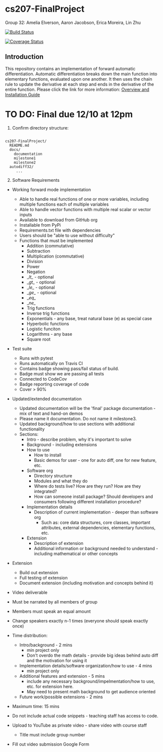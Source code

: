 # cs207-FinalProject

Group 32: Amelia Elverson, Aaron Jacobson, Erica Moreira, Lin Zhu

[![Build Status](https://travis-ci.com/ELAA207/cs207-FinalProject.svg?branch=master)](https://travis-ci.com/ELAA207/cs207-FinalProject.svg?branch=master)

[![Coverage Status](https://codecov.io/gh/ELAA207/cs207-FinalProject/branch/master/graph/badge.svg)](https://codecov.io/gh/ELAA207/cs207-FinalProject)

## Introduction
This repository contains an implementation of forward automatic differentiation.
Automatic differentiation breaks down the main function into elementary functions, evaluated upon one another. 
It then uses the chain rule to update the derivative at each step and ends in the derivative of the entire function.
Please click the link for more information:
[Overview and Installation Guide](docs/milestone2.ipynb)

# TO DO: Final due 12/10 at 12pm
1. Confirm directory structure: 
<pre><code>
cs207-FinalProject/
  README.md
  docs/  
    documentation
    milestone1
    milestone2
  autodiff32/
     ...
</code></pre>

2. Software Requirements
  * Working forward mode implementation
    * Able to handle real functions of one or more variables, including multiple functions each of multiple variables
    * Able to handle vector functions with multiple real scalar or vector inputs
    * Available to download from GitHub org
    * Installable from PyPi
    * Requirements.txt file with dependencies
    * Users should be "able to use without difficulty"
    * Functions that must be implemented
      * Addition (commutative)
      * Subtraction
      * Multiplication (commutative)
      * Division
      * Power
      * Negation
      * \__lt\__ - optional
      * \__gt\__ - optional
      * \__le\__ - optional
      * \__ge\__ - optional
      * \__eq\__
      * \__ne\__
      * Trig functions
      * Inverse trig functions
      * Exponentials - any base, treat natural base (e) as special case
      * Hyperbolic functions
      * Logistic funciton
      * Logarithms - any base
      * Square root
  
  * Test suite
    * Runs with pytest
    * Runs automatically on Travis CI
    * Contains badge showing pass/fail status of build.
    * Badge must show we are passing all tests
    * Connected to CodeCov
    * Badge reporting coverage of code
    * Cover > 90%
  
  
  * Updated/extended documentation
    * Updated documentation will be the 'final' package documentation - mix of text and hand-on demos
    * Please name it documentation. Do not name it milestone3.
    * Updated background/how to use sections with additional functionality
    * Sections:
      * Intro - describe problem, why it's important to solve
      * Background - including extensions
      * How to use
        * How to install
        * Basic demos for user - one for auto diff, one for new feature, etc.
      * Software org
        * Directory structure
        * Modules and what they do
        * Where do tests live? How are they run? How are they integrated?
        * How can someone install package? Should developers and consumers following different installation procedure?
      * Implementation details
        * Description of current implementation - deeper than software org
          * Such as: core data structures, core classes, important attributes, external dependencies, elementary functions, etc.
      * Extension
        * Description of extension
        * Additional information or background needed to understand - including mathematical or other concepts 
    
  * Extension
    * Build out extension
    * Full testing of extension
    * Document extension (including motivation and concepts behind it)

 * Video deliverable
  * Must be narrated by all members of group
  * Members must speak an equal amount
  * Change speakers exactly n-1 times (everyone should speak exactly once)
  * Time distribution:
    * Intro/background - 2 mins
      * min project only
      * Don't overdo the math details - provide big ideas behind auto diff and the motivation for using it
    * Implementation details/software organization/how to use - 4 mins
      * min project only
    * Additional features and extension - 5 mins
      * include any necessary background/impelmentation/how to use, etc. for extension here.
      * May need to present math background to get audience oriented
    * Future work/possible extensions - 2 mins
  * Maximum time: 15 mins
  * Do not include actual code snippets - teaching staff has access to code.
  * Upload to YouTube as private video - share video with course staff
    * Title must include group number
  * Fill out video submission Google Form
